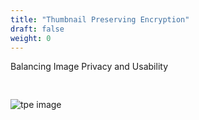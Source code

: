 ```yaml
---
title: "Thumbnail Preserving Encryption"
draft: false
weight: 0
---
```


Balancing Image Privacy and Usability

<img src="./privacy.png" alt="tpe image" style="border: 0px none; box-shadow: none; margin-top: 30px;">

<script src="tpe.js"></script>
<link href="tpe.css" type="text/css" rel="stylesheet" />
